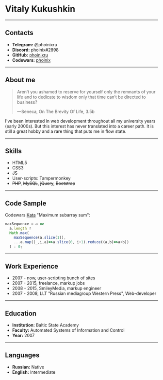 # Vitaly Kukushkin

---
## Contacts
* **Telegram:** @phoinixru
* **Discord:** phoinix#2898
* **GitHub:** [phoinixru](https://github.com/phoinixru/)
* **Codewars:** [phoinix](https://www.codewars.com/users/phoinix)


---
## About me

> Aren’t you ashamed to reserve for yourself only the remnants of your life and to dedicate to wisdom only that time can’t be directed to business?
>
>—Seneca, On The Brevity Of Life, 3.5b

I've been interested in web development throughout all my university years (early 2000s). But this interest has never translated into a career path. It is still a great hobby and a rare thing that puts me in flow state.


---
## Skills
- HTML5
- CSS3
- JS
- User-scripts: Tampermonkey
- ~~PHP~~, ~~MySQL~~, ~~jQuery~~, ~~Bootstrap~~


---
## Code Sample
Codewars [Kata](https://www.codewars.com/kata/54521e9ec8e60bc4de000d6c) "Maximum subarray sum":

```js
maxSequence = a =>
  a.length ?
  Math.max(
    maxSequence(a.slice(1)),
    ...a.map((_,i,a)=>a.slice(0, i+1).reduce((a,b)=>a+b))
  ) : 0;
```


---
## Work Experience
- 2007 - now, user-scripting bunch of sites
- 2007 - 2015, freelance, markup jobs
- 2008 - 2015, SmileyMedia, markup engineer
- 2007 - 2008, LLT "Russian mediagroup Western Press", Web-developer


---
## Education
- **Institution:** Baltic State Academy
- **Faculty:** Automated Systems of Information and Control
- **Year:** 2007


---
## Languages
- **Russian:** Native
- **English:** Intermediate